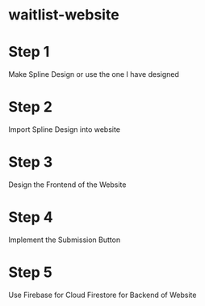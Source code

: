 # waitlist-website

# Step 1
Make Spline Design or use the one I have designed

# Step 2
Import Spline Design into website

# Step 3
Design the Frontend of the Website

# Step 4
Implement the Submission Button

# Step 5
Use Firebase for Cloud Firestore for Backend of Website
